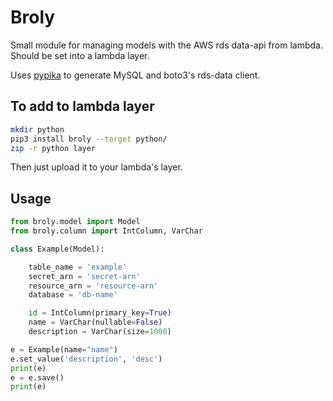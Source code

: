 # Broly

Small module for managing models with the AWS rds data-api from lambda. Should be set into a lambda layer.

Uses [pypika](https://github.com/kayak/pypika) to generate MySQL and boto3's rds-data client.

## To add to lambda layer
```bash
mkdir python
pip3 install broly --target python/
zip -r python layer
```

Then just upload it to your lambda's layer.

## Usage
```python
from broly.model import Model
from broly.column import IntColumn, VarChar

class Example(Model):

    table_name = 'example'
    secret_arn = 'secret-arn'
    resource_arn = 'resource-arn'
    database = 'db-name'

    id = IntColumn(primary_key=True)
    name = VarChar(nullable=False)
    description = VarChar(size=1000)

e = Example(name="name")
e.set_value('description', 'desc')
print(e)
e = e.save()
print(e)
```